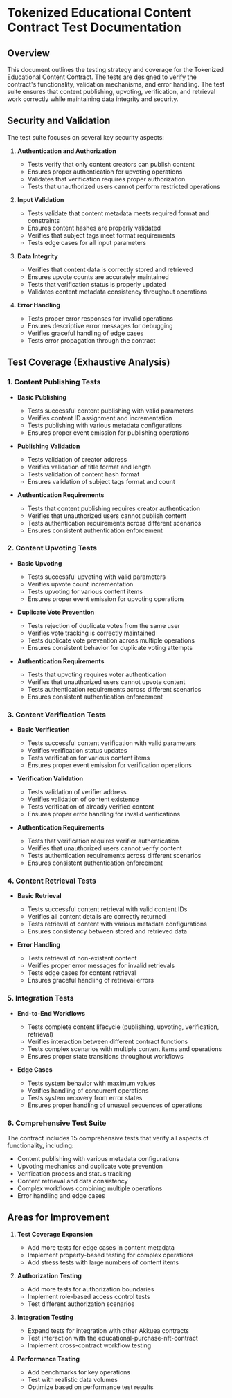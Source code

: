 # Tokenized Educational Content Contract Test Documentation

## Overview

This document outlines the testing strategy and coverage for the Tokenized Educational Content Contract. The tests are designed to verify the contract's functionality, validation mechanisms, and error handling. The test suite ensures that content publishing, upvoting, verification, and retrieval work correctly while maintaining data integrity and security.

## Security and Validation

The test suite focuses on several key security aspects:

1. **Authentication and Authorization**

   - Tests verify that only content creators can publish content
   - Ensures proper authentication for upvoting operations
   - Validates that verification requires proper authorization
   - Tests that unauthorized users cannot perform restricted operations

2. **Input Validation**

   - Tests validate that content metadata meets required format and constraints
   - Ensures content hashes are properly validated
   - Verifies that subject tags meet format requirements
   - Tests edge cases for all input parameters

3. **Data Integrity**

   - Verifies that content data is correctly stored and retrieved
   - Ensures upvote counts are accurately maintained
   - Tests that verification status is properly updated
   - Validates content metadata consistency throughout operations

4. **Error Handling**
   - Tests proper error responses for invalid operations
   - Ensures descriptive error messages for debugging
   - Verifies graceful handling of edge cases
   - Tests error propagation through the contract

## Test Coverage (Exhaustive Analysis)

### 1. Content Publishing Tests

- **Basic Publishing**

  - Tests successful content publishing with valid parameters
  - Verifies content ID assignment and incrementation
  - Tests publishing with various metadata configurations
  - Ensures proper event emission for publishing operations

- **Publishing Validation**

  - Tests validation of creator address
  - Verifies validation of title format and length
  - Tests validation of content hash format
  - Ensures validation of subject tags format and count

- **Authentication Requirements**
  - Tests that content publishing requires creator authentication
  - Verifies that unauthorized users cannot publish content
  - Tests authentication requirements across different scenarios
  - Ensures consistent authentication enforcement

### 2. Content Upvoting Tests

- **Basic Upvoting**

  - Tests successful upvoting with valid parameters
  - Verifies upvote count incrementation
  - Tests upvoting for various content items
  - Ensures proper event emission for upvoting operations

- **Duplicate Vote Prevention**

  - Tests rejection of duplicate votes from the same user
  - Verifies vote tracking is correctly maintained
  - Tests duplicate vote prevention across multiple operations
  - Ensures consistent behavior for duplicate voting attempts

- **Authentication Requirements**
  - Tests that upvoting requires voter authentication
  - Verifies that unauthorized users cannot upvote content
  - Tests authentication requirements across different scenarios
  - Ensures consistent authentication enforcement

### 3. Content Verification Tests

- **Basic Verification**

  - Tests successful content verification with valid parameters
  - Verifies verification status updates
  - Tests verification for various content items
  - Ensures proper event emission for verification operations

- **Verification Validation**

  - Tests validation of verifier address
  - Verifies validation of content existence
  - Tests verification of already verified content
  - Ensures proper error handling for invalid verifications

- **Authentication Requirements**
  - Tests that verification requires verifier authentication
  - Verifies that unauthorized users cannot verify content
  - Tests authentication requirements across different scenarios
  - Ensures consistent authentication enforcement

### 4. Content Retrieval Tests

- **Basic Retrieval**

  - Tests successful content retrieval with valid content IDs
  - Verifies all content details are correctly returned
  - Tests retrieval of content with various metadata configurations
  - Ensures consistency between stored and retrieved data

- **Error Handling**
  - Tests retrieval of non-existent content
  - Verifies proper error messages for invalid retrievals
  - Tests edge cases for content retrieval
  - Ensures graceful handling of retrieval errors

### 5. Integration Tests

- **End-to-End Workflows**

  - Tests complete content lifecycle (publishing, upvoting, verification, retrieval)
  - Verifies interaction between different contract functions
  - Tests complex scenarios with multiple content items and operations
  - Ensures proper state transitions throughout workflows

- **Edge Cases**
  - Tests system behavior with maximum values
  - Verifies handling of concurrent operations
  - Tests system recovery from error states
  - Ensures proper handling of unusual sequences of operations

### 6. Comprehensive Test Suite

The contract includes 15 comprehensive tests that verify all aspects of functionality, including:

- Content publishing with various metadata configurations
- Upvoting mechanics and duplicate vote prevention
- Verification process and status tracking
- Content retrieval and data consistency
- Complex workflows combining multiple operations
- Error handling and edge cases

## Areas for Improvement

1. **Test Coverage Expansion**

   - Add more tests for edge cases in content metadata
   - Implement property-based testing for complex operations
   - Add stress tests with large numbers of content items

2. **Authorization Testing**

   - Add more tests for authorization boundaries
   - Implement role-based access control tests
   - Test different authorization scenarios

3. **Integration Testing**

   - Expand tests for integration with other Akkuea contracts
   - Test interaction with the educational-purchase-nft-contract
   - Implement cross-contract workflow testing

4. **Performance Testing**
   - Add benchmarks for key operations
   - Test with realistic data volumes
   - Optimize based on performance test results
